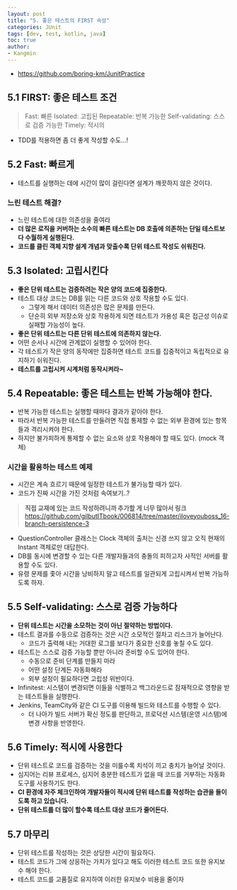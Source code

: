 ```yaml
---
layout: post
title: "5. 좋은 테스트의 FIRST 속성"
categories: JUnit
tags: [dev, test, kotlin, java]
toc: true
author:
- Kangmin
---
```


- https://github.com/boring-km/JunitPractice

## 5.1 FIRST: 좋은 테스트 조건

> Fast: 빠른
> Isolated: 고립된
> Repeatable: 반복 가능한
> Self-validating: 스스로 검증 가능한
> Timely: 적시의

- TDD를 적용하면 좀 더 좋게 작성할 수도...!

## 5.2 Fast: 빠르게
- 테스트를 실행하는 데에 시간이 많이 걸린다면 설계가 깨끗하지 않은 것이다.

### 느린 테스트 해결?
- 느린 테스트에 대한 의존성을 줄여라
- **더 많은 로직을 커버하는 소수의 빠른 테스트는 DB 호출에 의존하는 단일 테스트보다 수월하게 실행된다.**
- **코드를 클린 객체 지향 설계 개념과 맞출수록 단위 테스트 작성도 쉬워진다.**

## 5.3 Isolated: 고립시킨다
- **좋은 단위 테스트는 검증하려는 작은 양의 코드에 집중한다.**
- 테스트 대상 코드는 DB를 읽는 다른 코드와 상호 작용할 수도 있다.
    - 그렇게 해서 데이터 의존성은 많은 문제를 만든다.
    - 단순히 외부 저장소와 상호 작용하게 되면 테스트가 가용성 혹은 접근성 이슈로 실패할 가능성이 높다.
- **좋은 단위 테스트는 다른 단위 테스트에 의존하지 않는다.**
- 어떤 순서나 시간에 관계없이 실행할 수 있어야 한다.
- 각 테스트가 작은 양의 동작에만 집중하면 테스트 코드를 집중적이고 독립적으로 유지하기 쉬워진다.
- **테스트를 고립시켜 시계처럼 동작시켜라~**

## 5.4 Repeatable: 좋은 테스트는 반복 가능해야 한다.
- 반복 가능한 테스트는 실행할 때마다 결과가 같아야 한다.
- 따라서 반복 가능한 테스트를 만들려면 직접 통제할 수 없는 외부 환경에 있는 항목들과 격리시켜야 한다.
- 하지만 불가피하게 통제할 수 없는 요소와 상호 작용해야 할 때도 있다. (mock 객체)

### 시간을 활용하는 테스트 예제
- 시간은 계속 흐르기 때문에 일정한 테스트가 불가능할 때가 있다.
- 코드가 진짜 시간을 가진 것처럼 속여보기..?

> **직접 교재에 있는 코드 작성하려니까 추가할 게 너무 많아서 링크**
> https://github.com/gilbutITbook/006814/tree/master/iloveyouboss_16-branch-persistence-3

- QuestionController 클래스는 Clock 객체의 출처는 신경 쓰지 않고 오직 현재의 Instant 객체로만 대답한다.
- DB를 동시에 변경할 수 있는 다른 개발자들과의 충돌의 피하고자 사적인 서버를 활용할 수도 있다.
- 유령 문제를 좇아 시간을 낭비하지 말고 테스트를 일관되게 고립시켜서 반복 가능하도록 하자.

## 5.5 Self-validating: 스스로 검증 가능하다
- **단위 테스트는 시간을 소모하는 것이 아닌 절약하는 방법이다.**
- 테스트 결과를 수동으로 검증하는 것은 시간 소모적인 절차고 리스크가 늘어난다.
    - 코드가 출력해 내는 거대한 로그를 보다가 중요한 신호를 놓칠 수도 있다.
- 테스트는 스스로 검증 가능할 뿐만 아니라 준비할 수도 있어야 한다.
    - 수동으로 준비 단계를 만들지 마라
    - 어떤 설정 단계든 자동화해라
    - 외부 설정이 필요하다면 고립성 위반이다.
- Infinitest: 시스템이 변경되면 이들을 식별하고 백그라운드로 잠재적으로 영향을 받는 테스트들을 실행한다.
- Jenkins, TeamCity와 같은 CI 도구를 이용해 빌드와 테스트를 수행할 수 있다.
    - 더 나아가 빌드 서버가 확신 정도를 판단하고, 프로덕션 시스템(운영 시스템)에 변경 사항을 반영한다.

## 5.6 Timely: 적시에 사용한다
- 단위 테스트로 코드를 검증하는 것을 미룰수록 치석이 끼고 충치가 늘어날 것이다.
- 심지어는 리뷰 프로세스, 심지어 충분한 테스트가 없을 때 코드를 거부하는 자동화 도구를 사용하기도 한다.
- **CI 환경에 자주 체크인하여 개발자들이 적시에 단위 테스트를 작성하는 습관을 들이도록 하고 있습니다.**
- **단위 테스트를 더 많이 할수록 테스트 대상 코드가 줄어든다.**

## 5.7 마무리
- 단위 테스트를 작성하는 것은 상당한 시간이 필요하다.
- 테스트 코드가 그에 상응하는 가치가 있다고 해도 이러한 테스트 코드 또한 유지보수 해야 한다.
- 테스트 코드를 고품질로 유지하여 이러한 유지보수 비용을 줄이자
